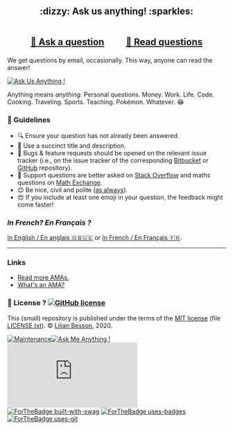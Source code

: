 
<h2 align="center">
:dizzy: Ask us anything! :sparkles:<br><br>

<a href="../../issues/new">:speech_balloon: Ask a question</a> &nbsp;&nbsp;&nbsp;&nbsp;&nbsp;&nbsp;&nbsp;&nbsp; <a href="../../issues?q=is%3Aissue+is%3Aclosed+sort%3Aupdated-desc">:book: Read questions</a>
</h2>

We get questions by email, occasionally. This way, anyone can read the answer!

[![Ask Us Anything !](https://img.shields.io/badge/Ask%20us-anything-1abc9c.svg)](https://GitHub.com/Rennes-en-Resilience/Contact-us)

Anything means *anything*. Personal questions. Money. Work. Life. Code.
Cooking. Traveling. Sports. Teaching. Pokémon. Whatever. :joy:

### :memo: Guidelines

 - :mag: Ensure your question has not already been answered.
 - :memo: Use a succinct title and description.
 - :bug: Bugs & feature requests should be opened on the relevant issue tracker (i.e., on the issue tracker of the corresponding [Bitbucket](https://bitbucket.org/lbesson/) or [GitHub](https://github.com/Naereen/) repository).
 - :signal_strength: Support questions are better asked on [Stack Overflow](https://stackoverflow.com/) and maths questions on [Math Exchange](https://math.stackexchange.com/).
 - :blush: Be nice, civil and polite ([as always](http://contributor-covenant.org/version/1/4/)).
 - :heart_eyes: If you include at least one emoji in your question, the feedback might come faster!

### *In French? En Français ?*
[In English / En anglais :gb::us:](https://github.com/Rennes-en-Resilience/Contact-us)
or [In French / En Français :fr:](https://github.com/Rennes-en-Resilience/Contactez-nous).

----

### Links

 - [Read more AMAs.](https://github.com/sindresorhus/amas)
 - [What's an AMA?](https://en.wikipedia.org/wiki/Reddit#IAmA_and_AMA)

### :scroll: License ? [![GitHub license](https://img.shields.io/github/license/Rennes-en-Resilience/Contact-us.svg)](https://github.com/Rennes-en-Resilience/Contact-us/blob/master/LICENSE)
This (small) repository is published under the terms of the [MIT license](http://lbesson.mit-license.org/) (file [LICENSE.txt](LICENSE.txt)).
© [Lilian Besson](https://GitHub.com/Naereen), 2020.

[![Maintenance](https://img.shields.io/badge/Maintenu%3F-oui-green.svg)](https://GitHub.com/Rennes-en-Resilience/Contact-us/graphs/commit-activity)[![Ask Me Anything !](https://img.shields.io/badge/Ask%20me-anything-1abc9c.svg)](https://GitHub.com/Rennes-en-Resilience/Contact-us)
[![Analytics](https://ga-beacon.appspot.com/UA-38514290-17/github.com/Rennes-en-Resilience/Contact-us/README.md?pixel)](https://GitHub.com/Rennes-en-Resilience/Contact-us/)
[![ForTheBadge built-with-swag](http://ForTheBadge.com/images/badges/built-with-swag.svg)](https://GitHub.com/Naereen/)
[![ForTheBadge uses-badges](http://ForTheBadge.com/images/badges/uses-badges.svg)](http://ForTheBadge.com)
[![ForTheBadge uses-git](http://ForTheBadge.com/images/badges/uses-git.svg)](https://GitHub.com/)

